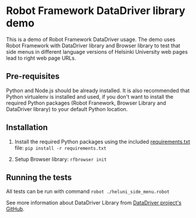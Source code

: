 # Robot Framework DataDriver library demo

This is a demo of Robot Framework DataDriver usage. The demo uses Robot Framework with DataDriver library and Browser library to test that side menus in different language versions of Helsinki University web pages lead to right web page URLs.

## Pre-requisites

Python and Node.js should be already installed. It is also recommended that Python virtualenv is installed and used, if you don't want to install the required Python packages (Robot Franework, Browser Library and DataDriver library) to your default Python location.

## Installation

1. Install the required Python packages using the included [requirements.txt](./requirements.txt) file: `pip install -r requirements.txt`

2. Setup Browser library: `rfbrowser init`

## Running the tests

All tests can be run with command `robot ./heluni_side_menu.robot`

See more information about DataDriver Library from [DataDriver project's GitHub](https://github.com/Snooz82/robotframework-datadriver).
